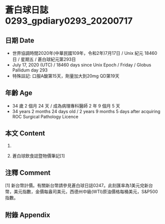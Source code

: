 [_metadata_:encoding]: - "utf-8"
[_metadata_:language]: - "zh-Hant-TW"
[_metadata_:fileformat]: - "markdown"
[_metadata_:MIME_type]: - "text/plain"
[_metadata_:markdown_version]: - "commonmark version 0.29"
[_metadata_:markdown_spec]: - "https://spec.commonmark.org/0.29/"

# 蒼白球日誌0293_gpdiary0293_20200717 #

## 日期 Date ##

* 世界協調時間2020年(中華民國109年，令和2年)7月17日 / Unix 紀元 18460 日 / 星期五 / 蒼白球紀元第293日
* July 17, 2020 (UTC) / 18460 days since Unix Epoch / Friday / Globus Pallidum day 293
* 特殊註記: 口服A酸第15天，劑量加大到20mg QD第19天

## 年齡 Age ##

* 34 歲 2 個月 24 天 / 成為病理專科醫師 2 年 9 個月 5 天
* 34 years 2 months 24 days old / 2 years 9 months 5 days after acquiring ROC Surgical Pathology Licence

## 本文 Content ##

1. 

    
2. 蒼白球飲食誌暨物價筆記[1]

    

## 注釋 Comment ##

[1] 新台幣計價。有關新台幣請參見蒼白球日誌0247。此刻匯率為1美元兌新台幣，美元指數，金價每盎司美元，西德州中級(WTI)原油價格每桶美元，S&P500指數。



## 附錄 Appendix ##

